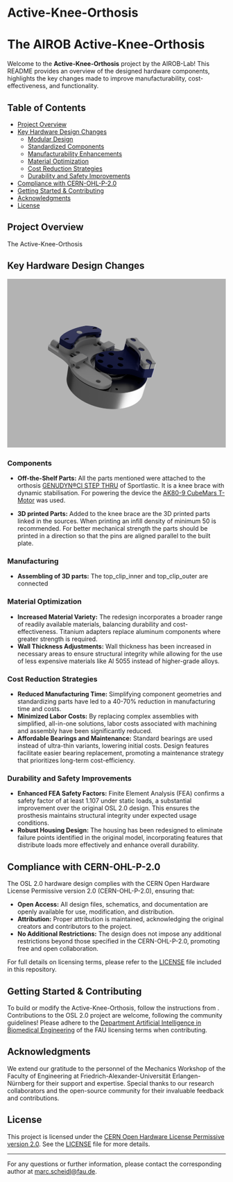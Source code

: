 # Active-Knee-Orthosis

# The AIROB Active-Knee-Orthosis
Welcome to the **Active-Knee-Orthosis** project by the AIROB-Lab! This README provides an overview of the designed hardware components, highlights the key changes made to improve manufacturability, cost-effectiveness, and functionality.

## Table of Contents

- [Project Overview](#project-overview)
- [Key Hardware Design Changes](#key-hardware-design-changes)
  - [Modular Design](#modular-design)
  - [Standardized Components](#standardized-components)
  - [Manufacturability Enhancements](#manufacturability-enhancements)
  - [Material Optimization](#material-optimization)
  - [Cost Reduction Strategies](#cost-reduction-strategies)
  - [Durability and Safety Improvements](#durability-and-safety-improvements)
- [Compliance with CERN-OHL-P-2.0](#compliance-with-cern-ohl-p-20)
- [Getting Started & Contributing](#getting-started--contributing)
- [Acknowledgments](#acknowledgments)
- [License](#license)

## Project Overview

The Active-Knee-Orthosis
 


## Key Hardware Design Changes

![Render](./images/Assembly_Render2.png)


### Components

- **Off-the-Shelf Parts:** 
All the parts mentioned were attached to the orthosis [GENUDYN®CI STEP THRU](https://www.sporlastic.de/en/product/item/genudyn-ci-step-thru/) of Sportlastic. It is a knee brace with dynamic stabilisation. 
For powering the device the [AK80-9 CubeMars T-Motor](https://www.mabrobotics.pl/product-page/ak80-9) was used.

- **3D printed Parts:** 
Added to the knee brace are the 3D printed parts linked in the sources.
When printing an infill density of minimum 50 is recommended. For better mechanical strength the parts should be printed in a direction so that the pins are aligned parallel to the built plate.


### Manufacturing
- **Assembling of 3D parts:** 
The top_clip_inner and top_clip_outer are connected 


### Material Optimization

- **Increased Material Variety:** The redesign incorporates a broader range of readily available materials, balancing durability and cost-effectiveness. Titanium adapters replace aluminum components where greater strength is required.
- **Wall Thickness Adjustments:** Wall thickness has been increased in necessary areas to ensure structural integrity while allowing for the use of less expensive materials like Al 5055 instead of higher-grade alloys.

### Cost Reduction Strategies

- **Reduced Manufacturing Time:** Simplifying component geometries and standardizing parts have led to a 40-70% reduction in manufacturing time and costs.
- **Minimized Labor Costs:** By replacing complex assemblies with simplified, all-in-one solutions, labor costs associated with machining and assembly have been significantly reduced.
- **Affordable Bearings and Maintenance:** Standard bearings are used instead of ultra-thin variants, lowering initial costs. Design features facilitate easier bearing replacement, promoting a maintenance strategy that prioritizes long-term cost-efficiency.

### Durability and Safety Improvements

- **Enhanced FEA Safety Factors:** Finite Element Analysis (FEA) confirms a safety factor of at least 1.107 under static loads, a substantial improvement over the original OSL 2.0 design. This ensures the prosthesis maintains structural integrity under expected usage conditions.
- **Robust Housing Design:** The housing has been redesigned to eliminate failure points identified in the original model, incorporating features that distribute loads more effectively and enhance overall durability.

## Compliance with CERN-OHL-P-2.0

The OSL 2.0 hardware design complies with the CERN Open Hardware License Permissive version 2.0 (CERN-OHL-P-2.0), ensuring that:

- **Open Access:** All design files, schematics, and documentation are openly available for use, modification, and distribution.
- **Attribution:** Proper attribution is maintained, acknowledging the original creators and contributors to the project.
- **No Additional Restrictions:** The design does not impose any additional restrictions beyond those specified in the CERN-OHL-P-2.0, promoting free and open collaboration.

For full details on licensing terms, please refer to the [LICENSE](LICENSE) file included in this repository.

## Getting Started & Contributing

To build or modify the Active-Knee-Orthosis, follow the instructions from  []().
Contributions to the OSL 2.0 project are welcome, following the community guidelines!
Please adhere to the [Department Artificial Intelligence in Biomedical Engineering](https://www.airob.tf.fau.de/) of the FAU licensing terms when contributing.

## Acknowledgments

We extend our gratitude to the personnel of the Mechanics Workshop of the Faculty of Engineering at Friedrich-Alexander-Universität Erlangen-Nürnberg for their support and expertise. Special thanks to our research collaborators and the open-source community for their invaluable feedback and contributions.

## License

This project is licensed under the [CERN Open Hardware License Permissive version 2.0](https://www.ohwr.org/project/cernohl). See the [LICENSE](LICENSE) file for more details.

---

For any questions or further information, please contact the corresponding author at [marc.scheidl@fau.de](mailto:marc.scheidl@fau.de).